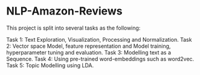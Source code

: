 # NLP-Amazon-Reviews

This project is split into several tasks as the following:

Task 1: Text Exploration, Visualization, Processing and Normalization.
Task 2: Vector space Model, feature representation and Model training, hyperparameter tuning and evaluation.
Task 3: Modelling text as a Sequence.
Task 4: Using pre-trained word-embeddings such as word2vec.
Task 5: Topic Modelling using LDA.
